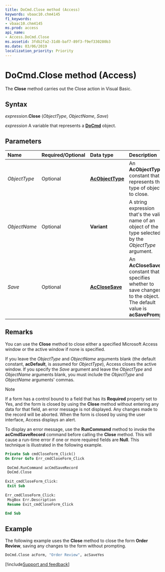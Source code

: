 ```yaml
---
title: DoCmd.Close method (Access)
keywords: vbaac10.chm4145
f1_keywords:
- vbaac10.chm4145
ms.prod: access
api_name:
- Access.DoCmd.Close
ms.assetid: 3fdb2fa2-31d8-baf7-89f3-f9ef330280b3
ms.date: 03/06/2019
localization_priority: Priority
---
```



# DoCmd.Close method (Access)

The **Close** method carries out the Close action in Visual Basic.


## Syntax

_expression_.**Close** (_ObjectType_, _ObjectName_, _Save_)

_expression_ A variable that represents a **[DoCmd](Access.DoCmd.md)** object.


## Parameters

|Name|Required/Optional|Data type|Description|
|:-----|:-----|:-----|:-----|
| _ObjectType_|Optional|**[AcObjectType](Access.AcObjectType.md)**|An **AcObjectType** constant that represents the type of object to close.|
| _ObjectName_|Optional|**Variant**|A string expression that's the valid name of an object of the type selected by the  _ObjectType_ argument.|
| _Save_|Optional|**[AcCloseSave](Access.AcCloseSave.md)**|An **AcCloseSave** constant that specifies whether to save changes to the object. The default value is **acSavePrompt**.|

## Remarks

You can use the **Close** method to close either a specified Microsoft Access window or the active window if none is specified.

If you leave the _ObjectType_ and _ObjectName_ arguments blank (the default constant, **acDefault**, is assumed for _ObjectType_), Access closes the active window. If you specify the  _Save_ argument and leave the _ObjectType_ and _ObjectName_ arguments blank, you must include the _ObjectType_ and _ObjectName_ arguments' commas.

> [!NOTE] 
> If a form has a control bound to a field that has its **Required** property set to Yes, and the form is closed by using the **Close** method without entering any data for that field, an error message is not displayed. Any changes made to the record will be aborted. When the form is closed by using the user interface, Access displays an alert.

To display an error message, use the **RunCommand** method to invoke the **acCmdSaveRecord** command before calling the **Close** method. This will cause a run-time error if one or more required fields are **Null**. This technique is illustrated in the following example.

```vb
Private Sub cmdCloseForm_Click() 
On Error GoTo Err_cmdCloseForm_Click 
 
 DoCmd.RunCommand acCmdSaveRecord 
 DoCmd.Close 
 
Exit_cmdCloseForm_Click: 
 Exit Sub 
 
Err_cmdCloseForm_Click: 
 MsgBox Err.Description 
 Resume Exit_cmdCloseForm_Click 
 
End Sub
```


## Example

The following example uses the **Close** method to close the form **Order Review**, saving any changes to the form without prompting.

```vb
DoCmd.Close acForm, "Order Review", acSaveYes
```



[!include[Support and feedback](~/includes/feedback-boilerplate.md)]
